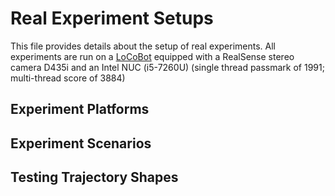 # Real Experiment Setups
This file provides details about the setup of real experiments. All experiments are run on a [LoCoBot](http://www.locobot.org/) equipped with a RealSense stereo camera D435i and an Intel NUC (i5-7260U) (single thread passmark of 1991; multi-thread score of 3884)

## Experiment Platforms

## Experiment Scenarios

## Testing Trajectory Shapes
